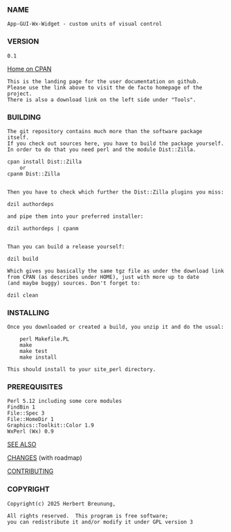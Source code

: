 ### NAME

    App-GUI-Wx-Widget - custom units of visual control

### VERSION

    0.1

[Home on CPAN](https://metacpan.org/pod/App::GUI::Wx::Widget)

    This is the landing page for the user documentation on github.
    Please use the link above to visit the de facto homepage of the project.
    There is also a download link on the left side under "Tools".


### BUILDING

    The git repository contains much more than the software package itself.
    If you check out sources here, you have to build the package yourself.
    In order to do that you need perl and the module Dist::Zilla.

    cpan install Dist::Zilla
        or
    cpanm Dist::Zilla


    Then you have to check which further the Dist::Zilla plugins you miss:

    dzil authordeps

    and pipe them into your preferred installer:

    dzil authordeps | cpanm


    Than you can build a release yourself:

    dzil build

    Which gives you basically the same tgz file as under the download link
    from CPAN (as describes under HOME), just with more up to date
    (and maybe buggy) sources. Don't forget to:

    dzil clean


### INSTALLING

    Once you downloaded or created a build, you unzip it and do the usual:

        perl Makefile.PL
        make
        make test
        make install

    This should install to your site_perl directory.


### PREREQUISITES

    Perl 5.12 including some core modules
    FindBin 1
    File::Spec 3
    File::HomeDir 1
    Graphics::Toolkit::Color 1.9
    WxPerl (Wx) 0.9

[SEE ALSO](https://lichtkind.de/code)

[CHANGES](https://github.com/lichtkind/App-GUI-Wx-Widget/blob/main/Changes) (with roadmap)

[CONTRIBUTING](https://github.com/lichtkind/App-GUI-Wx-Widget/blob/main/CONTRIBUTING)

### COPYRIGHT

    Copyright(c) 2025 Herbert Breunung,

    All rights reserved.  This program is free software;
    you can redistribute it and/or modify it under GPL version 3
